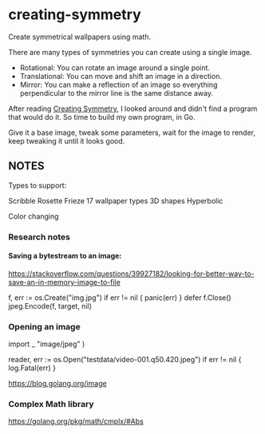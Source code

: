 # creating-symmetry
Create symmetrical wallpapers using math.

There are many types of symmetries you can create using a single image.
- Rotational: You can rotate an image around a single point.
- Translational: You can move and shift an image in a direction.
- Mirror: You can make a reflection of an image so everything perpendicular to the mirror line is the same distance away.

After reading [Creating Symmetry](https://www.amazon.com/Creating-Symmetry-Mathematics-Wallpaper-Patterns/dp/0691161739), I looked around and didn't find a program that would do it. So time to build my own program, in Go.

Give it a base image, tweak some parameters, wait for the image to render, keep tweaking it until it looks good.

## NOTES
Types to support:

Scribble
Rosette
Frieze
17 wallpaper types
3D shapes
Hyperbolic

Color changing

### Research notes
#### Saving a bytestream to an image:
https://stackoverflow.com/questions/39927182/looking-for-better-way-to-save-an-in-memory-image-to-file

f, err := os.Create("img.jpg")
if err != nil {
    panic(err)
}
defer f.Close()
jpeg.Encode(f, target, nil)

### Opening an image
import	_ "image/jpeg"
)

reader, err := os.Open("testdata/video-001.q50.420.jpeg")
if err != nil {
     log.Fatal(err)
}

https://blog.golang.org/image

### Complex Math library
https://golang.org/pkg/math/cmplx/#Abs
